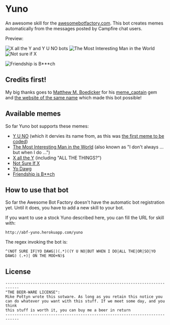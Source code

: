 Yuno
==============

An awesome skill for the [awesomebotfactory.com](http://awesomebotfactory.com). This bot creates memes automatically from the messages posted by Campfire chat users.

Preview:

![X all the Y and Y U NO bots](https://img.skitch.com/20110907-rer712xfhjqwnq5dsiytxha7du.jpg)
![The Most Interesting Man in the World](https://img.skitch.com/20110907-g42971ny4pd6m6archb5jm57tp.jpg)
![Not sure if X](https://img.skitch.com/20110907-n3km4mw8gd8tusqc9ix5ystrib.jpg)

![Friendship is B***ch](https://img.skitch.com/20111024-k2fcfbb7k64w6118fbq83dye8y.png)

Credits first!
--------------

My big thanks goes to [Matthew M. Boedicker](https://github.com/mmb) for his [meme_captain](https://github.com/mmb/meme_captain) gem and [the website of the same name](http://memecaptain.com/) which made this bot possible!

Available memes
---------------
So far Yuno bot supports these memes:

* [Y U NO](http://knowyourmeme.com/memes/y-u-no-guy) (which it dervies its name from, as this was [the first meme to be coded](https://github.com/Holek/Yuno/compare/6d4e20bae2...bff40ff236))
* [The Most Interesting Man in the World](http://knowyourmeme.com/memes/the-most-interesting-man-in-the-world) (also known as "I don't always ... but when I do ...")
* [X all the Y](http://knowyourmeme.com/memes/x-all-the-y) (including "ALL THE THINGS?")
* [Not Sure If X](http://knowyourmeme.com/memes/futurama-fry-not-sure-if-x)
* [Yo Dawg](http://knowyourmeme.com/memes/xzibit-yo-dawg)
* [Friendship is B**ch](http://www.youtube.com/watch?v=k4f9m4OYkCY)

How to use that bot
-------------------

So far the Awesome Bot Factory doesn't have the automatic bot registration yet. Until it does, you have to add a new skill to your bot.

If you want to use a stock Yuno described here, you can fill the URL for skill with:

    http://abf-yuno.herokuapp.com/yuno

The regex invoking the bot is:

    ^(NOT SURE IF|YO DAWG|)(.*)((Y U NO|BUT WHEN I DO|ALL THE|OR|SO|YO DAWG) (.+)| ON THE MOO+N)$

License
-------

    ----------------------------------------------------------------------------
    "THE BEER-WARE LICENSE":
    Mike Połtyn wrote this sotware. As long as you retain this notice you
    can do whatever you want with this stuff. If we meet some day, and you think
    this stuff is worth it, you can buy me a beer in return
    ----------------------------------------------------------------------------
